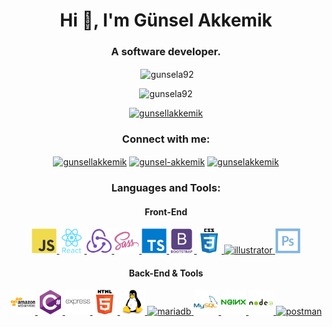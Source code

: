 <h1 align="center">Hi 👋, I'm Günsel Akkemik</h1>
<h3 align="center">A software developer.</h3>

<p align="center">
  &nbsp;<img
    align="center"
    src="https://github-readme-stats.vercel.app/api?username=gunsela92&show_icons=true&locale=en"
    alt="gunsela92"
  />
</p>

<p align="center">
  <img
    src="https://komarev.com/ghpvc/?username=gunsela92&label=Profile%20views&color=0e75b6&style=flat"
    alt="gunsela92"
  />
</p>

<p align="center">
  <a href="https://twitter.com/gunsellakkemik" target="blank"
    ><img
      src="https://img.shields.io/twitter/follow/gunsellakkemik?logo=twitter&style=for-the-badge"
      alt="gunsellakkemik"
  /></a>
</p>

<h3 align="center">Connect with me:</h3>
<p align="center">
  <a href="https://twitter.com/gunsellakkemik" target="blank"
    ><img
      align="center"
      src="https://cdn3.iconfinder.com/data/icons/free-social-icons/67/twitter_circle_color-128.png"
      alt="gunsellakkemik"
      height="45"
      width="45"
  /></a>
  <a href="https://www.linkedin.com/in/gunsel-akkemik/" target="blank"
    ><img
      align="center"
      src="https://cdn3.iconfinder.com/data/icons/free-social-icons/67/linkedin_circle_color-128.png"
      alt="gunsel-akkemik"
      height="45"
      width="45"
  /></a>
  <a href="https://instagram.com/gunselakkemik" target="blank"
    ><img
      align="center"
      src="https://cdn3.iconfinder.com/data/icons/2018-social-media-logotypes/1000/2018_social_media_popular_app_logo_instagram-128.png"
      alt="gunselakkemik"
      height="45"
      width="45"
  /></a>
</p>

<h3 align="center">Languages and Tools:</h3>

<h4 align="center">Front-End</h4>
<p align="center">
  <a
  href="https://developer.mozilla.org/en-US/docs/Web/JavaScript"
  target="_blank"
>
  <img
    src="https://raw.githubusercontent.com/devicons/devicon/master/icons/javascript/javascript-original.svg"
    alt="javascript"
    width="40"
    height="40"
  />
</a>
<a href="https://reactjs.org/" target="_blank">
  <img
    src="https://raw.githubusercontent.com/devicons/devicon/master/icons/react/react-original-wordmark.svg"
    alt="react"
    width="40"
    height="40"
  />
</a>
<a href="https://redux.js.org" target="_blank">
  <img
    src="https://raw.githubusercontent.com/devicons/devicon/master/icons/redux/redux-original.svg"
    alt="redux"
    width="40"
    height="40"
  />
</a>
<a href="https://sass-lang.com" target="_blank">
  <img
    src="https://raw.githubusercontent.com/devicons/devicon/master/icons/sass/sass-original.svg"
    alt="sass"
    width="40"
    height="40"
  />
</a>
<a href="https://www.typescriptlang.org/" target="_blank">
  <img
    src="https://raw.githubusercontent.com/devicons/devicon/master/icons/typescript/typescript-original.svg"
    alt="typescript"
    width="40"
    height="40"
  />
</a>
  <a href="https://getbootstrap.com" target="_blank">
    <img
      src="https://raw.githubusercontent.com/devicons/devicon/master/icons/bootstrap/bootstrap-plain-wordmark.svg"
      alt="bootstrap"
      width="40"
      height="40"
    />
  </a>
  <a href="https://www.w3schools.com/css/" target="_blank">
    <img
      src="https://raw.githubusercontent.com/devicons/devicon/master/icons/css3/css3-original-wordmark.svg"
      alt="css3"
      width="40"
      height="40"
    />
  </a>
  <a href="https://www.adobe.com/in/products/illustrator.html" target="_blank">
    <img
      src="https://www.vectorlogo.zone/logos/adobe_illustrator/adobe_illustrator-icon.svg"
      alt="illustrator"
      width="40"
      height="40"
    />
  </a>
  <a href="https://www.photoshop.com/en" target="_blank">
    <img
      src="https://raw.githubusercontent.com/devicons/devicon/master/icons/photoshop/photoshop-line.svg"
      alt="photoshop"
      width="40"
      height="40"
    />
  </a>
  
</p>
<h4 align="center">Back-End & Tools</h4>
<p align="center">
  <a href="https://aws.amazon.com" target="_blank">
    <img
      src="https://raw.githubusercontent.com/devicons/devicon/master/icons/amazonwebservices/amazonwebservices-original-wordmark.svg"
      alt="aws"
      width="40"
      height="40"
    />
  </a>
  <a href="https://www.w3schools.com/cs/" target="_blank">
    <img
      src="https://raw.githubusercontent.com/devicons/devicon/master/icons/csharp/csharp-original.svg"
      alt="csharp"
      width="40"
      height="40"
    />
  </a>
  <a href="https://expressjs.com" target="_blank">
    <img
      src="https://raw.githubusercontent.com/devicons/devicon/master/icons/express/express-original-wordmark.svg"
      alt="express"
      width="40"
      height="40"
    />
  </a>
  <a href="https://www.w3.org/html/" target="_blank">
    <img
      src="https://raw.githubusercontent.com/devicons/devicon/master/icons/html5/html5-original-wordmark.svg"
      alt="html5"
      width="40"
      height="40"
    />
  </a>


  <a href="https://www.linux.org/" target="_blank">
    <img
      src="https://raw.githubusercontent.com/devicons/devicon/master/icons/linux/linux-original.svg"
      alt="linux"
      width="40"
      height="40"
    />
  </a>
  <a href="https://mariadb.org/" target="_blank">
    <img
      src="https://www.vectorlogo.zone/logos/mariadb/mariadb-icon.svg"
      alt="mariadb"
      width="40"
      height="40"
    />
  </a>
  <a href="https://www.mysql.com/" target="_blank">
    <img
      src="https://raw.githubusercontent.com/devicons/devicon/master/icons/mysql/mysql-original-wordmark.svg"
      alt="mysql"
      width="40"
      height="40"
    />
  </a>
  <a href="https://www.nginx.com" target="_blank">
    <img
      src="https://raw.githubusercontent.com/devicons/devicon/master/icons/nginx/nginx-original.svg"
      alt="nginx"
      width="40"
      height="40"
    />
  </a>
  <a href="https://nodejs.org" target="_blank">
    <img
      src="https://raw.githubusercontent.com/devicons/devicon/master/icons/nodejs/nodejs-original-wordmark.svg"
      alt="nodejs"
      width="40"
      height="40"
    />
  </a>
  <a href="https://postman.com" target="_blank">
    <img
      src="https://www.vectorlogo.zone/logos/getpostman/getpostman-icon.svg"
      alt="postman"
      width="40"
      height="40"
    />
  </a>
</p>
